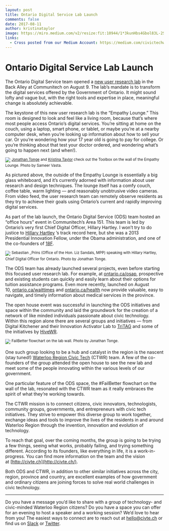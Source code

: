 ```yaml
---
layout: post
title: Ontario Digital Service Lab Launch
comments: false
date: 2017-08-11
author: kristinataylor
image: https://miro.medium.com/v2/resize:fit:10944/1*3kunHbs4Gbol83L-2STo5Q.jpeg
links:
  - Cross posted from our Medium Account: https://medium.com/civictechwr/ontario-digital-service-lab-launch-f47b948ff908
---
```


# Ontario Digital Service Lab Launch

The Ontario Digital Service team opened a [new user research lab](http://news.communitech.ca/news/ontario-government-launches-lab-at-communitech-to-transform-digital-services/) in the Back Alley at Communitech on August 9. The lab’s mandate is to transform the digital services offered by the Government of Ontario. It might sound lofty and vague but, with the right tools and expertise in place, meaningful change is absolutely achievable.

<!-- more -->

The keystone of this new user research lab is the “Empathy Lounge.” This room is designed to look and feel like a living room, because that’s where most people access Ontario’s digital services. You’re sitting at home on the couch, using a laptop, smart phone, or tablet, or maybe you’re at a nearby computer desk, when you’re looking up information about how to sell your car. Or you’re wondering how your 17 year old is going to pay for college. Or you’re thinking about that test your doctor ordered, and wondering what’s going to happen next (and when!).

![](https://miro.medium.com/v2/resize:fit:10944/1*3kunHbs4Gbol83L-2STo5Q.jpeg)
<sup>
[Jonathan Tonge](https://medium.com/u/ff3635c0f3a8?source=post_page---user_mention--f47b948ff908---------------------------------------) and [Kristina Taylor](https://medium.com/u/5745c5311dc2?source=post_page---user_mention--f47b948ff908---------------------------------------) check out the Toolbox on the wall of the Empathy Lounge. Photo by Sameer Vasta.
</sup>

As pictured above, the outside of the Empathy Lounge is essentially a big glass whiteboard, and it’s currently adorned with information about user research and design techniques. The lounge itself has a comfy couch, coffee table, warm lighting — and reasonably unobtrusive video cameras. From video feed, the user research team can remotely observe residents as they try to achieve their goals using Ontario’s current and rapidly improving digital services.

As part of the lab launch, the Ontario Digital Service (ODS) team hosted an “office hours” event in Communitech’s Area 151. This team is led by Ontario’s very first Chief Digital Officer, Hillary Hartley. I won’t try to do justice to [Hillary Hartley](https://medium.com/u/958111e75c23?source=post_page---user_mention--f47b948ff908---------------------------------------) ’s track record here, but she was a 2013 Presidential Innovation Fellow, under the Obama administration, and one of the co-founders of [18F](https://18f.gsa.gov/).

![](https://miro.medium.com/v2/resize:fit:2000/1*K7PJdhAt2SXdyf9-gvZvWQ.jpeg)
<sup>
Sebastian _Prins (Office of the Hon. Liz Sandals, MPP) speaking with Hillary Hartley, Chief Digital Officer for Ontario. Photo by Jonathan Tonge.
</sup>

The ODS team has already launched several projects, even before starting this focused user research lab. For example, at [ontario.ca/osap](http://ontario.ca/osap), prospective and existing students can quickly and easily learn about their options for tuition assistance programs. Even more recently, launched on August 10, [ontario.ca/waittimes](http://ontario.ca/waittimes) and [ontario.ca/health](http://ontario.ca/health) now provide valuable, easy to navigate, and timely information about medical services in the province.

The open house event was successful in launching the ODS initiatives and space within the community and laid the groundwork for the creation of a network of like minded individuals passionate about civic technology. Within this region alone there are several groups and initiatives — from Digital Kitchener and their Innovation Activator Lab to [TriTAG](http://www.tritag.ca/) and some of the initiatives by [HiveWR](http://hivewr.ca/2017/07/24/gentrification-study/).

![](https://miro.medium.com/v2/resize:fit:1400/1*rJRWrVldknQISDiADfYbSw.jpeg)
<sup>
FailBetter flowchart on the lab wall. Photo by Jonathan Tonge.
</sup>

One such group looking to be a hub and catalyst in the region is the nascent (stay tuned!) [Waterloo Region Civic Tech](http://civte.ch/) (CTWR) team. A few of the co-founders of the group attended the open house to see the new lab and meet some of the people innovating within the various levels of our government.

One particular feature of the ODS space, the #FailBetter flowchart on the wall of the lab, resonated with the CTWR team as it really embraces the spirit of what they’re working towards.

The CTWR mission is to connect citizens, civic innovators, technologists, community groups, governments, and entrepreneurs with civic tech initiatives. They strive to empower this diverse group to work together, exchange ideas and tools to improve the lives of the residents in and around Waterloo Region through the invention, innovation and evolution of technology.

To reach that goal, over the coming months, the group is going to be trying a few things, seeing what works, probably failing, and trying something different. According to its founders, like everything in life, it is a work-in-progress. You can find more information on the team and the vision at [http://civte.ch](http://civte.ch/).

Both ODS and CTWR, in addition to other similar initiatives across the city, region, province and country, are excellent examples of how government and ordinary citizens are joining forces to solve real world challenges in civic technology.

---

Do you have a message you’d like to share with a group of technology- and civic-minded Waterloo Region citizens? Do you have a space you can offer for an evening to host a speaker and a working session? We’d love to hear from you! The easiest ways to connect are to reach out at [hello@civte.ch](mailto:hello@civte.ch) or find us on [Slack](https://civictechwrslack.herokuapp.com/) or [Twitter](https://twitter.com/civictechwr).
